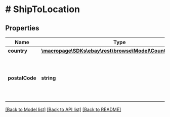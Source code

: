 # # ShipToLocation

## Properties

Name | Type | Description | Notes
------------ | ------------- | ------------- | -------------
**country** | [**\macropage\SDKs\ebay\rest\browse\Model\CountryCodeEnum**](CountryCodeEnum.md) |  | [optional] 
**postalCode** | **string** | The zip code (postal code) for where the item is to be shipped. | [optional] 

[[Back to Model list]](../../README.md#documentation-for-models) [[Back to API list]](../../README.md#documentation-for-api-endpoints) [[Back to README]](../../README.md)


